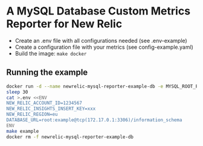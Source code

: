 # A MySQL Database Custom Metrics Reporter for New Relic

- Create an .env file with all configurations needed (see .env-example)
- Create a configuration file with your metrics (see config-example.yaml)
- Build the image: `make docker`

## Running the example
```bash
docker run -d --name newrelic-mysql-reporter-example-db -e MYSQL_ROOT_PASSWORD=example -p 3306:3306 mysql:5.7
sleep 30
cat >.env <<ENV
NEW_RELIC_ACCOUNT_ID=1234567
NEW_RELIC_INSIGHTS_INSERT_KEY=xxx
NEW_RELIC_REGION=eu
DATABASE_URL=root:example@tcp(172.17.0.1:3306)/information_schema
ENV
make example
docker rm -f newrelic-mysql-reporter-example-db
```
